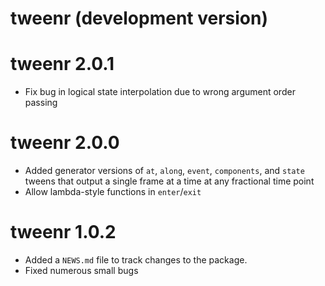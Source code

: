 # tweenr (development version)

# tweenr 2.0.1

* Fix bug in logical state interpolation due to wrong argument order passing

# tweenr 2.0.0

* Added generator versions of `at`, `along`, `event`, `components`, and `state` 
  tweens that output a single frame at a time at any fractional time point
* Allow lambda-style functions in `enter`/`exit`
  
# tweenr 1.0.2

* Added a `NEWS.md` file to track changes to the package.
* Fixed numerous small bugs
